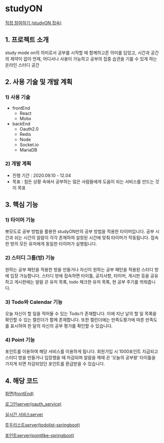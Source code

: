 # studyON

[직접 참여하기 (studyON 접속)](https://gpwltl.github.io/)

## 1. 프로젝트 소개
study mode on의 의미로서 공부를 시작할 때 함께하고픈 의미를 담았고, 시간과 공간의 제약이 없이 언제, 어디서나 사용이 가능하고 공부의 집중 습관을 기를 수 있게 하는 온라인 스터디 공간

## 2. 사용 기술 및 개발 계획
### 1) 사용 기술
- frontEnd
  - React
  - Mobx
- backEnd
  - Oauth2.0
  - Redis
  - Node
  - Socket.io
  - MariaDB

### 2) 개발 계획
- 진행 기간 : 2020.09.10 - 12.04
- 목표 : 힘든 상황 속에서 공부하는 많은 사람들에게 도움이 되는 서비스를 만드는 것이 목표

## 3. 핵심 기능
### 1) 타이머 기능
뽀모도로 공부 방법을 활용한 studyON만의 공부 방법을 적용한 타이머입니다. 공부 시간과 쉬는 시간의 알람이 각각 존재하여 설정된 시간에 맞춰 타이머가 작동됩니다. 접속한 방의 모든 유저에게 동일한 타이머가 실행됩니다. 

### 2) 스터디 그룹(방) 기능
 원하는 공부 패턴을 적용한 방을 만들거나 자신이 원하는 공부 패턴을 적용된 스터디 방에 입장 가능합니다. 스터디 방에 접속하면 타이틀, 공지사항, 타이머, 게시판 등을 공유하고 게시판에는 알람 끈 유저 목록, todo 체크한 유저 목록, 현 공부 주기를 띄워줍니다. 

### 3) Todo와 Calendar 기능
 오늘 자신이 할 일을 적어둘 수 있는 Todo가 존재합니다. 이에 지난 날의 할 일 목록을 확인할 수 있는 캘린더가 함께 존재합니다. 또한 캘린더에는 만족도평가에 따른 만족도를 표시하여 한 달의 자신의 공부 평가를 확인할 수 있습니다. 

### 4) Point 기능
 포인트를 이용하여 해당 서비스를 이용하게 됩니다. 회원가입 시 1000포인트 지급되고 스터디 방을 만들거나 입장했을 때 차감되며 알람을 제때 끈 ‘오늘의 공부왕’ 타이틀을 가지게 되면 차감되었던 포인트를 환급받을 수 있습니다. 

## 4. 해당 코드 
[화면(frontEnd)](https://github.com/TeamTMTB/studyON_fe)

[로그인server(oauth_service)](https://github.com/TeamTMTB/Oauth_Service)

[실시간 서비스server](https://github.com/TeamTMTB/TMTB_be_realtime)

[투두리스트server(todolist-springboot)](https://github.com/TeamTMTB/StudyOn-todolist-springboot)

[포인트server(pointlike-springboot)](https://github.com/TeamTMTB/StudyOn-pointlike-springboot)

